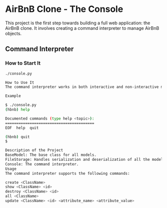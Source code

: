 # AirBnB Clone - The Console

This project is the first step towards building a full web application: the AirBnB clone. It involves creating a command interpreter to manage AirBnB objects.

## Command Interpreter

### How to Start It
```bash
./console.py

How to Use It
The command interpreter works in both interactive and non-interactive modes. In interactive mode, you can type commands, and in non-interactive mode, you can provide commands via input redirection.

Example

$ ./console.py
(hbnb) help

Documented commands (type help <topic>):
========================================
EOF  help  quit

(hbnb) quit
$

Description of the Project
BaseModel: The base class for all models.
FileStorage: Handles serialization and deserialization of all the models.
Console: The command interpreter.
Usage
The command interpreter supports the following commands:

create <ClassName>
show <ClassName> <id>
destroy <ClassName> <id>
all <ClassName>
update <ClassName> <id> <attribute_name> <attribute_value>
